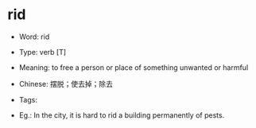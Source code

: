 # rid

- Word: rid

- Type: verb [T]
- Meaning: to free a person or place of something unwanted or harmful
- Chinese: 摆脱；使去掉；除去
- Tags: 
- Eg.: In the city, it is hard to rid a building permanently of pests.

